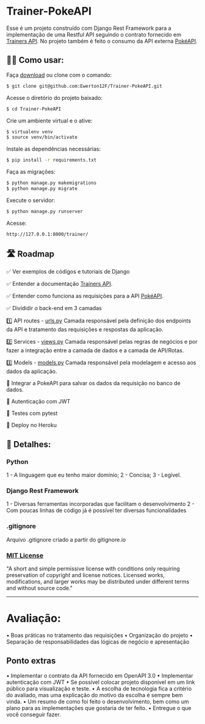 # Trainer-PokeAPI 

Esse é um projeto construído com Django Rest Framework para a implementação de uma Restful API seguindo o contrato fornecido em [Trainers API](https://app.swaggerhub.com/apis/fernando.celmer/trainers-api/1.0.0). No projeto também é feito o consumo da API externa [PokéAPI](https://pokeapi.co/).
 
## 🧑‍🏫 Como usar:

Faça [download](https://github.com/Ewerton12F/Trainer-PokeAPI/archive/refs/heads/master.zip) ou clone com o comando:

```sh
$ git clone git@github.com:Ewerton12F/Trainer-PokeAPI.git
```

Acesse o diretório do projeto baixado:
```sh
$ cd Trainer-PokeAPI
```

Crie um ambiente virtual e o ative:
```sh
$ virtualenv venv
$ source venv/bin/activate
```

Instale as dependências necessárias:
```sh
$ pip install -r requirements.txt
```

Faça as migrações:
```sh
$ python manage.py makemigrations
$ python manage.py migrate
```

Execute o servidor:
```sh
$ python manage.py runserver
```

Acesse:
```sh
http://127.0.0.1:8000/trainer/
```


## 🛣️ Roadmap
✅ Ver exemplos de códigos e tutoriais de Django

✅ Entender a documentação [Trainers API](https://app.swaggerhub.com/apis/fernando.celmer/trainers-api/1.0.0).

✅ Entender como funciona as requisições para a API [PokéAPI](https://pokeapi.co/).

✅ Divididir o back-end em 3 camadas

1️⃣ API routes - [urls.py](https://github.com/Ewerton12F/Trainer-PokeAPI/blob/master/api/urls.py)
Camada responsável pela definição dos endpoints da API e tratamento das requisições e respostas da aplicação.

2️⃣ Services - [views.py](https://github.com/Ewerton12F/Trainer-PokeAPI/blob/master/api/views.py)
Camada responsável pelas regras de negócios e por fazer a integração entre a camada de dados e a camada de API/Rotas.

3️⃣ Models - [models.py](https://github.com/Ewerton12F/Trainer-PokeAPI/blob/master/api/models.py)
Camada responsável pela modelagem e acesso aos dados da aplicação.

🚧 Integrar a PokeAPI para salvar os dados da requisição no banco de dados.

🚧 Autenticação com JWT

🚧 Testes com pytest

🚧 Deploy no Heroku

## 🚧 Detalhes:

### Python
1 - A linguagem que eu tenho maior domínio;
2 - Concisa;
3 - Legível.

### Django Rest Framework
1 - Diversas ferramentas incorporadas que facilitam o desenvolvimento
2 - Com poucas linhas de código já é possível ter diversas funcionalidades

### .gitignore
Arquivo .gitignore criado a partir do gitignore.io

### [MIT License](https://choosealicense.com/licenses/mit/)
"A short and simple permissive license with conditions only requiring preservation
of copyright and license notices. Licensed works, modifications, and larger works
may be distributed under different terms and without source code."

---

# Avaliação:
• Boas práticas no tratamento das requisições
• Organização do projeto
• Separação de responsabilidades das lógicas de negócio e apresentação

## Ponto extras
• Implementar o contrato da API fornecido em OpenAPI 3.0
• Implementar autenticação com JWT
• Se possível colocar projeto disponível em um link público para visualização e teste.
• A escolha de tecnologia fica a critério do avaliado, mas uma explicação do motivo da escolha é sempre bem vinda.
• Um resumo de como foi feito o desenvolvimento, bem como um plano para as implementações que gostaria de ter feito.
• Entregue o que você conseguir fazer.